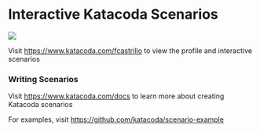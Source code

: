 # Interactive Katacoda Scenarios

[![](http://shields.katacoda.com/katacoda/fcastrillo/count.svg)](https://www.katacoda.com/fcastrillo "Get your profile on Katacoda.com")

Visit https://www.katacoda.com/fcastrillo to view the profile and interactive scenarios

### Writing Scenarios
Visit https://www.katacoda.com/docs to learn more about creating Katacoda scenarios

For examples, visit https://github.com/katacoda/scenario-example
